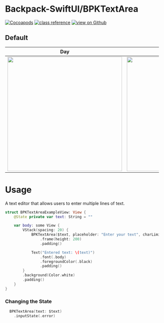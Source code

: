 # Backpack-SwiftUI/BPKTextArea

[![Cocoapods](https://img.shields.io/cocoapods/v/Backpack-SwiftUI.svg?style=flat)](hhttps://cocoapods.org/pods/Backpack-SwiftUI)
[![class reference](https://img.shields.io/badge/Class%20reference-iOS-blue)](https://backpack.github.io/ios/versions/latest/swiftui/Structs/BPKTextArea.html)
[![view on Github](https://img.shields.io/badge/Source%20code-GitHub-lightgrey)](https://github.com/backpack/ios/tree/main/Backpack-SwiftUI/TextArea)

## Default

| Day                                                                                                                                                   | Night                                                                                                                                                 |
| ----------------------------------------------------------------------------------------------------------------------------------------------------- | ----------------------------------------------------------------------------------------------------------------------------------------------------- |
| <img src="https://raw.githubusercontent.com/backpack/ios/main/screenshots/iPhone-swiftui_text-area___default_lm.png" alt="" width="375" /> | <img src="https://raw.githubusercontent.com/backpack/ios/main/screenshots/iPhone-swiftui_text-area___default_dm.png" alt="" width="375" /> |

# Usage

A text editor that allows users to enter multiple lines of text.

```swift
struct BPKTextAreaExampleView: View {
    @State private var text: String = ""

    var body: some View {
        VStack(spacing: 20) {
            BPKTextArea($text, placeholder: "Enter your text", charLimit: 100)
                .frame(height: 200)
                .padding()

            Text("Entered text: \(text)")
                .font(.body)
                .foregroundColor(.black)
                .padding()
        }
        .background(Color.white)
        .padding()
    }
}
```

### Changing the State
    
```swift
  BPKTextArea(text: $text)
    .inputState(.error)
```
